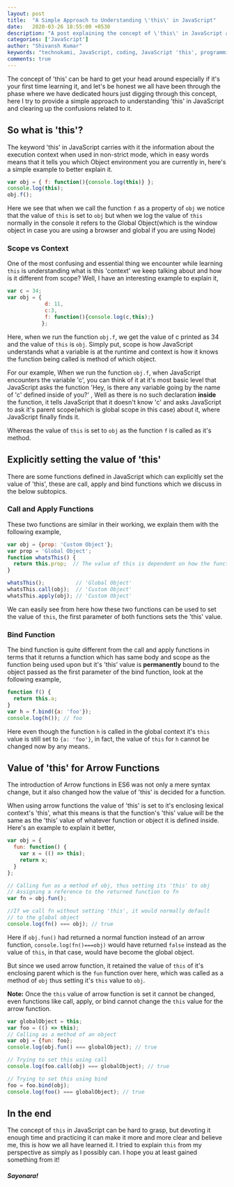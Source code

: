 ```yaml
---
layout: post
title:  "A Simple Approach to Understanding \'this\' in JavaScript"
date:   2020-03-26 18:55:00 +0530
description: "A post explaining the concept of \'this\' in JavaScript and explaining the related functions"
categories: ['JavaScript']
author: "Shivansh Kumar"
keywords: "technokami, JavaScript, coding, JavaScript 'this', programming, Object Oriented Programming, OOPs in JavaScript, learn, howto, tech no kami"
comments: true
---
```


The concept of 'this' can be hard to get your head around especially if it's your first time learning it,
and let's be honest we all have been through the phase where we have dedicated hours just digging through this concept, here I try to provide a simple approach to understanding 'this' in JavaScript and clearing up the confusions related to it.

## So what is 'this'?

The keyword 'this' in JavaScript carries with it the information about the execution context when used in non-strict mode, which in easy words means that it tells you which Object environment you are currently in, here's a simple example to better explain it.
```javascript
var obj = { f: function(){console.log(this)} };
console.log(this);
obj.f();
```
Here we see that when we call the function `f` as a property of `obj` we notice that the value of `this` is set to `obj` but when we log the value of `this` normally in the console it refers to the Global Object(which is the window object in case you are using a browser and global if you are using Node)

### Scope vs Context
One of the most confusing and essential thing we encounter while learning `this` is understanding what is this 'context' we keep talking about and how is it different from scope? Well, I have an interesting example to explain it,

```javascript
var c = 34;
var obj = {
            d: 11,
            c:3,
            f: function(){console.log(c,this);}
           };
```

Here, when we run the function `obj.f`, we get the value of c printed as 34 and the value of `this` is `obj`. Simply put, scope is how JavaScript understands what a variable is at the runtime and context is how it knows the function being called is method of which object.

For our example, When we run the function `obj.f`, when JavaScript encounters the variable 'c', you can think of it at it's most basic level that JavaScript asks the function 'Hey, is there any variable going by the name of 'c' defined inside of you?' , Well as there is no such declaration **inside** the function, it tells JavaScript that it doesn't know 'c' and asks JavaScript to ask it's parent scope(which is global scope in this case) about it, where JavaScript finally finds it.

Whereas the value of `this` is set to `obj` as the function `f` is called as it's method.

## Explicitly setting the value of 'this'

There are some functions defined in JavaScript which can explicitly set the value of 'this', these are call, apply and bind functions which we discuss in the below subtopics.

### Call and Apply Functions

These two functions are similar in their working, we explain them with the following example,
```javascript
var obj = {prop: 'Custom Object'};
var prop = 'Global Object';
function whatsThis() {
  return this.prop;  // The value of this is dependent on how the function is called
}

whatsThis();          // 'Global Object'
whatsThis.call(obj);  // 'Custom Object'
whatsThis.apply(obj); // 'Custom Object'
```
We can easily see from here how these two functions can be used to set the value of `this`, the first parameter of both functions sets the 'this' value.

### Bind Function
The bind function is quite different from the call and apply functions in terms that it returns a function which has same body and scope as the function being used upon but it's 'this' value is **permanently** bound to the object passed as the first parameter of the bind function, look at the following example,

```javascript
function f() {
  return this.a;
}
var h = f.bind({a: 'foo'});
console.log(h()); // foo
```

Here even though the function `h` is called in the global context it's `this` value is still set to `{a: 'foo'}`, in fact, the value of `this` for `h` cannot be changed now by any means.

## Value of 'this' for Arrow Functions
The introduction of Arrow functions in ES6 was not only a mere syntax change, but it also changed how the value of 'this' is decided for a function.

When using arrow functions the value of 'this' is set to it's enclosing lexical context's 'this', what this means is that the function's 'this' value will be the same as the 'this' value of whatever function or object it is defined inside. Here's an example to explain it better,

```javascript
var obj = {
  fun: function() {
    var x = (() => this);
    return x;
  }
};

// Calling fun as a method of obj, thus setting its 'this' to obj
// Assigning a reference to the returned function to fn
var fn = obj.fun();

//If we call fn without setting 'this', it would normally default
// to the global object
console.log(fn() === obj); // true
```

Here if `obj.fun()` had returned a normal function instead of an arrow function, `console.log(fn()===obj)` would have returned `false` instead as the value of `this`, in that case, would have become the global object. 

But since we used arrow function, it retained the value of `this` of it's enclosing parent which is the `fun` function over here, which was called as a method of `obj` thus setting it's `this` value to `obj`.


**Note:** Once the `this` value of arrow function is set it cannot be changed, even functions like call, apply, or bind cannot change the `this` value for the arrow function.
```javascript
var globalObject = this;
var foo = (() => this);
// Calling as a method of an object
var obj = {fun: foo};
console.log(obj.fun() === globalObject); // true

// Trying to set this using call
console.log(foo.call(obj) === globalObject); // true

// Trying to set this using bind
foo = foo.bind(obj);
console.log(foo() === globalObject); // true
```
## In the end
The concept of `this` in JavaScript can be hard to grasp, but devoting it enough time and practicing it can make it more and more clear and believe me, this is how we all have learned it. I tried to explain `this` from my perspective as simply as I possibly can. I hope you at least gained something from it!

##### Sayonara!